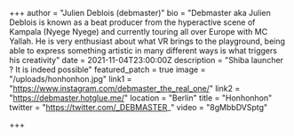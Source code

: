 +++
author = "Julien Deblois (debmaster)"
bio = "Debmaster aka Julien Deblois is known as a beat producer from the hyperactive scene of Kampala (Nyege Nyege) and currently touring all over Europe with MC Yallah. He is very enthusiast about what VR brings to the playground, being able to express something artistic in many different ways is what triggers his creativity"
date = 2021-11-04T23:00:00Z
description = "Shiba launcher ? It is indeed possible"
featured_patch = true
image = "/uploads/honhonhon.jpg"
link1 = "https://www.instagram.com/debmaster_the_real_one/"
link2 = "https://debmaster.hotglue.me/"
location = "Berlin"
title = "Honhonhon"
twitter = "https://twitter.com/_DEBMASTER_"
video = "8gMbbDVSptg"

+++
